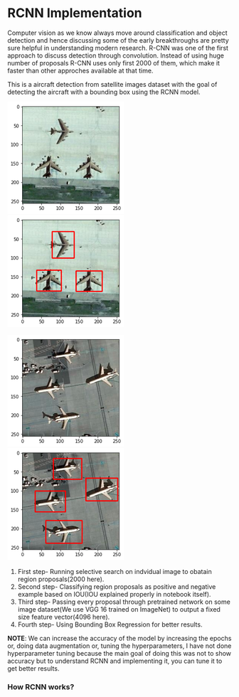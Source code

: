 # RCNN Implementation
Computer vision as we know always move around classification and object detection and hence discussing some of the early breakthroughs are pretty sure helpful in understanding modern research. R-CNN was one of the first approach to discuss detection through convolution. Instead of using huge number of proposals R-CNN uses only first 2000 of them, which make it faster than other approches available at that time.

This is a aircraft detection from satellite images dataset with the goal of detecting the aircraft with a bounding box using the RCNN model.
 
 ![](Images/1.png)
 ![](Images/2.png)
 
 ![](Images/3.png)
 ![](Images/4.png)
 
 1) First step- Running selective search on indvidual image to obatain region proposals(2000 here).
 2) Second step- Classifying region proposals as positive and negative example based on IOU(IOU explained properly in notebook itself).
 3) Third step- Passing every proposal through pretrained network on some image dataset(We use VGG 16 trained on ImageNet) to output a fixed size feature vector(4096 here).
 4) Fourth step- Using Bounding Box Regression for better results.
 
 __NOTE__: We can increase the accuracy of the model by increasing the epochs or, doing data augmentation or, tuning the hyperparameters, I have not done hyperparameter tuning because the main goal of doing this was not to show accuracy but to understand RCNN and implementing it, you can tune it to get better results.
 
 ### How RCNN works?
 
